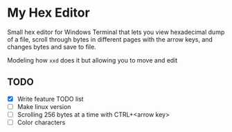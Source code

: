 # My Hex Editor
Small hex editor for Windows Terminal that lets you view hexadecimal dump of a file, scroll through bytes in different pages with the arrow keys, and changes bytes and save to file.

Modeling how `xxd` does it but allowing you to move and edit

## TODO
- [x] Write feature TODO list
- [ ] Make linux version
- [ ] Scrolling 256 bytes at a time with CTRL+\<arrow key\>
- [ ] Color characters
